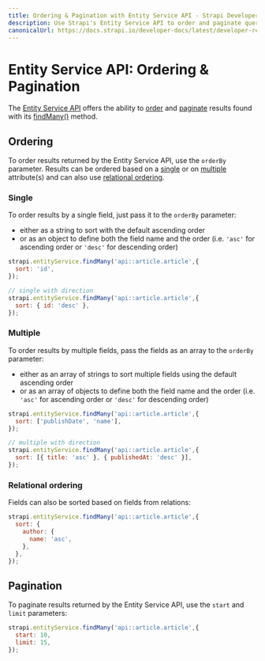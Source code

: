 ```yaml
---
title: Ordering & Pagination with Entity Service API - Strapi Developer Docs
description: Use Strapi's Entity Service API to order and paginate queries results.
canonicalUrl: https://docs.strapi.io/developer-docs/latest/developer-resources/database-apis-reference/entity-service/order-pagination.html
---
```


# Entity Service API: Ordering & Pagination

The [Entity Service API](/developer-docs/latest/developer-resources/database-apis-reference/entity-service-api.md) offers the ability to [order](#ordering) and [paginate](#pagination) results found with its [findMany()](/developer-docs/latest/developer-resources/database-apis-reference/entity-service/crud.md#findmany) method.

## Ordering

To order results returned by the Entity Service API, use the `orderBy` parameter. Results can be ordered based on a [single](#single) or on [multiple](#multiple) attribute(s) and can also use [relational ordering](#relational-ordering).

### Single

To order results by a single field, just pass it to the `orderBy` parameter: 

- either as a string to sort with the default ascending order
- or as an object to define both the field name and the order (i.e. `'asc'` for ascending order or `'desc'` for descending order)

```js
strapi.entityService.findMany('api::article.article',{
  sort: 'id',
});

// single with direction
strapi.entityService.findMany('api::article.article',{
  sort: { id: 'desc' },
});
```

### Multiple

To order results by multiple fields, pass the fields as an array to the `orderBy` parameter:

- either as an array of strings to sort multiple fields using the default ascending order
- or as an array of objects to define both the field name and the order (i.e. `'asc'` for ascending order or `'desc'` for descending order)

```js
strapi.entityService.findMany('api::article.article',{
  sort: ['publishDate', 'name'],
});

// multiple with direction
strapi.entityService.findMany('api::article.article',{
  sort: [{ title: 'asc' }, { publishedAt: 'desc' }],
});
```

### Relational ordering

Fields can also be sorted based on fields from relations:

```js
strapi.entityService.findMany('api::article.article',{
  sort: {
    author: {
      name: 'asc',
    },
  },
});
```

## Pagination

To paginate results returned by the Entity Service API, use the `start` and `limit` parameters:

```js
strapi.entityService.findMany('api::article.article',{
  start: 10,
  limit: 15,
});
```
